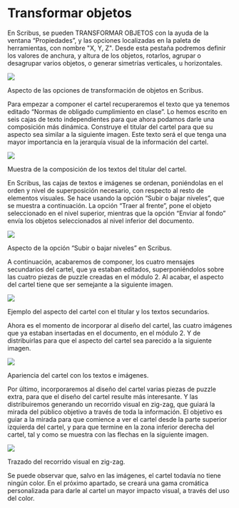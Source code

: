 
# Transformar objetos

En Scribus, se pueden TRANSFORMAR OBJETOS con la ayuda de la ventana “Propiedades”, y las opciones localizadas en la paleta de herramientas, con nombre "X, Y, Z". Desde esta pestaña podremos definir los valores de anchura, y altura de los objetos, rotarlos, agrupar o desagrupar varios objetos, o generar simetrías verticales, u horizontales.

![](img/propiedadesimagen.png)

Aspecto de las opciones de transformación de objetos en Scribus.



Para empezar a componer el cartel recuperaremos el texto que ya tenemos editado “Normas de obligado cumplimiento en clase”. Lo hemos escrito en seis cajas de texto independientes para que ahora podamos darle una composición más dinámica. Construye el titular del cartel para que su aspecto sea similar a la siguiente imagen. Este texto será el que tenga una mayor importancia en la jerarquía visual de la información del cartel.

![](img/titularcartel.png)

Muestra de la composición de los textos del titular del cartel.

En Scribus, las cajas de textos e imágenes se ordenan, poniéndolas en el orden y nivel de superposición necesario, con respecto al resto de elementos visuales. Se hace usando la opción “Subir o bajar niveles”, que se muestra a continuación. La opción “Traer al frente”, pone el objeto seleccionado en el nivel superior, mientras que la opción “Enviar al fondo” envía los objetos seleccionados al nivel inferior del documento.

![](img/subirbajarniveles.png)

Aspecto de la opción “Subir o bajar niveles” en Scribus.

A continuación, acabaremos de componer, los cuatro mensajes secundarios del cartel, que ya estaban editados, superponiéndolos sobre las cuatro piezas de puzzle creadas en el módulo 2. Al acabar, el aspecto del cartel tiene que ser semejante a la siguiente imagen.

![](img/cartelmensajeprincipalsecundarios.png)

Ejemplo del aspecto del cartel con el titular y los textos secundarios.

Ahora es el momento de incorporar al diseño del cartel, las cuatro imágenes que ya estaban insertadas en el documento, en el módulo 2. Y de distribuirlas para que el aspecto del cartel sea parecido a la siguiente imagen.

![](img/cartelcuatrolimagenes.png)

Apariencia del cartel con los textos e imágenes.

Por último, incorporaremos al diseño del cartel varias piezas de puzzle extra, para que el diseño del cartel resulte más interesante. Y las distribuiremos generando un recorrido visual en zig-zag, que guiará la mirada del público objetivo a través de toda la información. El objetivo es guiar a la mirada para que comience a ver el cartel desde la parte superior izquierda del cartel, y para que termine en la zona inferior derecha del cartel, tal y como se muestra con las flechas en la siguiente imagen.

![](img/recorridovisual.png)

Trazado del recorrido visual en zig-zag.

Se puede observar que, salvo en las imágenes, el cartel todavía no tiene ningún color. En el próximo apartado, se creará una gama cromática personalizada para darle al cartel un mayor impacto visual, a través del uso del color.

 


